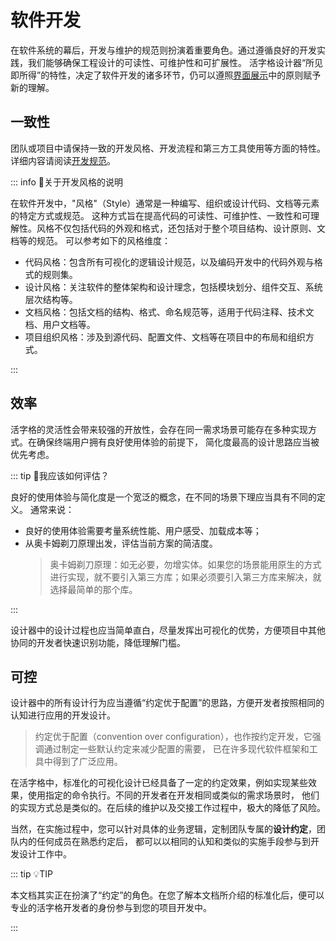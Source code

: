 # 软件开发

在软件系统的幕后，开发与维护的规范则扮演着重要角色。通过遵循良好的开发实践，我们能够确保工程设计的可读性、可维护性和可扩展性。
活字格设计器“所见即所得”的特性，决定了软件开发的诸多环节，仍可以遵照[界面展示](/standard/principle/design)中的原则赋予新的理解。

## 一致性

团队或项目中请保持一致的开发风格、开发流程和第三方工具使用等方面的特性。详细内容请阅读[开发规范](/standard/dev/naming-style)。

::: info 📘关于开发风格的说明

在软件开发中，"风格"（Style）通常是一种编写、组织或设计代码、文档等元素的特定方式或规范。
这种方式旨在提高代码的可读性、可维护性、一致性和可理解性。风格不仅包括代码的外观和格式，还包括对于整个项目结构、设计原则、文档等的规范。
可以参考如下的风格维度：
- 代码风格：包含所有可视化的逻辑设计规范，以及编码开发中的代码外观与格式的规则集。
- 设计风格：关注软件的整体架构和设计理念，包括模块划分、组件交互、系统层次结构等。
- 文档风格：包括文档的结构、格式、命名规范等，适用于代码注释、技术文档、用户文档等。
- 项目组织风格：涉及到源代码、配置文件、文档等在项目中的布局和组织方式。

:::

## 效率

活字格的灵活性会带来较强的开放性，会存在同一需求场景可能存在多种实现方式。在确保终端用户拥有良好使用体验的前提下，
简化度最高的设计思路应当被优先考虑。

::: tip 🤔我应该如何评估？

良好的使用体验与简化度是一个宽泛的概念，在不同的场景下理应当具有不同的定义。 通常来说：
- 良好的使用体验需要考量系统性能、用户感受、加载成本等；
- 从奥卡姆剃刀原理出发，评估当前方案的简洁度。
	> 奥卡姆剃刀原理：如无必要，勿增实体。如果您的场景能用原生的方式进行实现，就不要引入第三方库；如果必须要引入第三方库来解决，就选择最简单的那个库。
  
:::

设计器中的设计过程也应当简单直白，尽量发挥出可视化的优势，方便项目中其他协同的开发者快速识别功能，降低理解门槛。

## 可控

设计器中的所有设计行为应当遵循“约定优于配置”的思路，方便开发者按照相同的认知进行应用的开发设计。

> 约定优于配置（convention over configuration），也作按约定开发，它强调通过制定一些默认约定来减少配置的需要，
已在许多现代软件框架和工具中得到了广泛应用。

在活字格中，标准化的可视化设计已经具备了一定的约定效果，例如实现某些效果，使用指定的命令执行。不同的开发者在开发相同或类似的需求场景时，
他们的实现方式总是类似的。在后续的维护以及交接工作过程中，极大的降低了风险。

当然，在实施过程中，您可以针对具体的业务逻辑，定制团队专属的**设计约定**，团队内的任何成员在熟悉约定后，
都可以以相同的认知和类似的实施手段参与到开发设计工作中。

::: tip 💡TIP

本文档其实正在扮演了“约定”的角色。在您了解本文档所介绍的标准化后，便可以专业的活字格开发者的身份参与到您的项目开发中。

:::